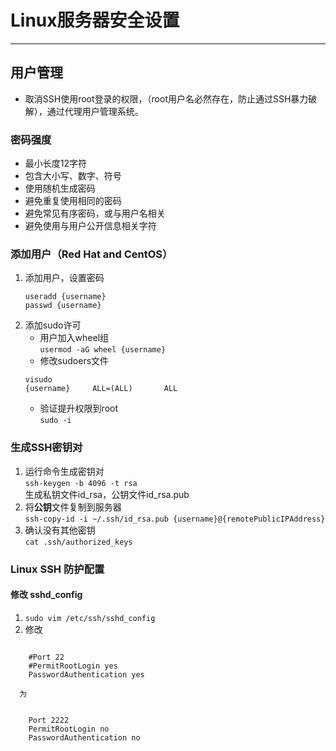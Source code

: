 # Linux服务器安全设置
***
## 用户管理  
* 取消SSH使用root登录的权限，（root用户名必然存在，防止通过SSH暴力破解），通过代理用户管理系统。
### 密码强度
* 最小长度12字符
* 包含大小写、数字、符号
* 使用随机生成密码
* 避免重复使用相同的密码
* 避免常见有序密码，或与用户名相关
* 避免使用与用户公开信息相关字符

### 添加用户（Red Hat and CentOS）
1.  添加用户，设置密码
    ```
    useradd {username}
    passwd {username} 
    ```
2. 添加sudo许可
    * 用户加入wheel组  
    `usermod -aG wheel {username}`
    * 修改sudoers文件  
    ```
    visudo
    {username}     ALL=(ALL)       ALL
    ```
    * 验证提升权限到root  
    `sudo -i`

### 生成SSH密钥对
1. 运行命令生成密钥对  
`ssh-keygen -b 4096 -t rsa`  
  生成私钥文件id_rsa，公钥文件id_rsa.pub
2. 将**公钥**文件复制到服务器  
  `ssh-copy-id -i ~/.ssh/id_rsa.pub {username}@{remotePublicIPAddress}` 
  3. 确认没有其他密钥  
  `cat .ssh/authorized_keys`
  
  ### Linux SSH 防护配置
  #### 修改 sshd_config
  1.  `sudo vim /etc/ssh/sshd_config`
  2. 修改
  ```

      #Port 22  
      #PermitRootLogin yes  
      PasswordAuthentication yes

  ```
      为   
  ```

      Port 2222
      PermitRootLogin no
      PasswordAuthentication no

  ```
      

